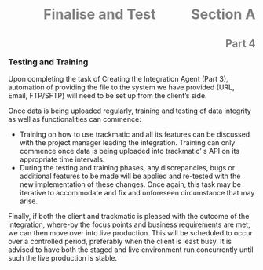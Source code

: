 <h1>
<div style="text-align: center;">
    <span style="color:grey">
        Finalise and Test
    </span>
    <span style="float:right;color:grey">Section A</span>
</div>
</h1>
<h2>
<span style="float:right;color:grey">Part 4</span>
</h2>
<br />


### __Testing and Training__

Upon completing the task of Creating the Integration Agent (Part 3), automation of providing the file to the system we have provided (URL, Email, FTP/SFTP) will need to be set up from the client’s side.  

Once data is being uploaded regularly, training and testing of data integrity as well as functionalities can commence:
-	Training on how to use trackmatic and all its features can be discussed with the project manager leading the integration. Training can only commence once data is being uploaded into trackmatic’ s API on its appropriate time intervals.
-	During the testing and training phases, any discrepancies, bugs or additional features to be made will be applied and re-tested with the new implementation of these changes. Once again, this task may be iterative to accommodate and fix and unforeseen circumstance that may arise.

Finally, if both the client and trackmatic is pleased with the outcome of the integration, where-by the focus points and business requirements are met, we can then move over into live production. This will be scheduled to occur over a controlled period, preferably when the client is least busy. It is advised to have both the staged and live environment run concurrently until such the live production is stable.
